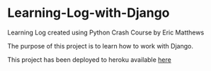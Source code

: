 # Learning-Log-with-Django
Learning Log created using Python Crash Course by Eric Matthews


The purpose of this project is to learn how to work with Django.

This project has been deployed to heroku available [here](https://floating-journey-73177.herokuapp.com/)